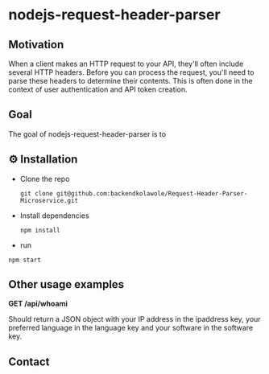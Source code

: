 # nodejs-request-header-parser

## Motivation
When a client makes an HTTP request to your API, they'll often include several HTTP headers. Before you can process the request, you'll need to parse these headers to determine their contents. This is often done in the context of user authentication and API token creation.

## Goal
The goal of nodejs-request-header-parser is to

## ⚙️ Installation

- Clone the repo 

  `git clone git@github.com:backendkolawole/Request-Header-Parser-Microservice.git` 

- Install dependencies

  `npm install`

- run

`npm start`

## Other usage examples

**GET /api/whoami** 

Should return a JSON object with your IP address in the ipaddress key, your preferred language in the language key and your software in the software key.

## Contact






